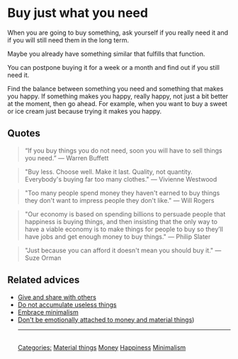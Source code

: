 # Buy just what you need

When you are going to buy something, ask yourself if you really need it and if you will still need them in the long term. 

Maybe you already have something similar that fulfills that function.

You can postpone buying it for a week or a month and find out if you still need it.

Find the balance between something you need and something that makes you happy. If something makes you happy, really happy, not just a bit better at the moment, then go ahead. For example, when you want to buy a sweet or ice cream just because trying it makes you happy.

## Quotes

> “If you buy things you do not need, soon you will have to sell things you need.” ― Warren Buffett

> "Buy less. Choose well. Make it last. Quality, not quantity. Everybody's buying far too many clothes." ― Vivienne Westwood

> "Too many people spend money they haven't earned to buy things they don't want to impress people they don't like." ― Will Rogers

> "Our economy is based on spending billions to persuade people that happiness is buying things, and then insisting that the only way to have a viable economy is to make things for people to buy so they’ll have jobs and get enough money to buy things." ― Philip Slater

> "Just because you can afford it doesn't mean you should buy it." ― Suze Orman
## Related advices

- [Give and share with others](../Give%20and%20share%20with%20others/index.md)
- [Do not accumulate useless things](../Do%20not%20accumulate%20useless%20things/index.md)
- [Embrace minimalism](../Embrace%20minimalism/index.md)
- [Don't be emotionally attached to money and material things](../Don't%20be%20emotionally%20attached%20to%20money%20and%20material%20things/index.md))<hr/><br/>[Categories:](../Categories/index.md) [Material things](../Categories/Material%20things.md) [Money](../Categories/Money.md) [Happiness](../Categories/Happiness.md) [Minimalism](../Categories/Minimalism.md)